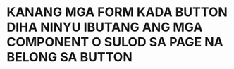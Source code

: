 # KANANG MGA FORM KADA BUTTON DIHA NINYU IBUTANG ANG MGA COMPONENT O SULOD SA PAGE NA BELONG SA BUTTON
